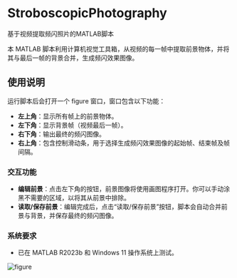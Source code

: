 # StroboscopicPhotography
基于视频提取频闪照片的MATLAB脚本

本 MATLAB 脚本利用计算机视觉工具箱，从视频的每一帧中提取前景物体，并将其与最后一帧的背景合并，生成频闪效果图像。

## 使用说明

运行脚本后会打开一个 figure 窗口，窗口包含以下功能：
- **左上角**：显示所有帧上的前景物体。
- **左下角**：显示背景帧（视频最后一帧）。
- **右下角**：输出最终的频闪图像。
- **右上角**：包含控制滑动条，用于选择生成频闪效果图像的起始帧、结束帧及帧间隔。

### 交互功能
- **编辑前景**：点击左下角的按钮，前景图像将使用画图程序打开。你可以手动涂黑不需要的区域，以将其从前景中排除。
- **读取/保存前景**：编辑完成后，点击“读取/保存前景”按钮，脚本会自动合并前景与背景，并保存最终的频闪图像。

### 系统要求
- 已在 MATLAB R2023b 和 Windows 11 操作系统上测试。

![figure](https://github.com/user-attachments/assets/590157ce-dadb-402d-b24e-d40ab9f263e9)
